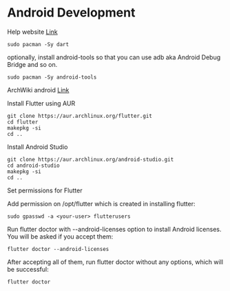 # Android Development

Help website
[Link](https://dev.to/nabbisen/start-flutter-2-in-arch-linux-4ab6)

```
sudo pacman -Sy dart
```

optionally, install android-tools so that you can use adb aka Android Debug Bridge and so on.
```
sudo pacman -Sy android-tools
```

ArchWiki android
[Link](https://wiki.archlinux.org/title/android)

Install Flutter using AUR
```
git clone https://aur.archlinux.org/flutter.git
cd flutter
makepkg -si
cd ..
```

Install Android Studio
```
git clone https://aur.archlinux.org/android-studio.git
cd android-studio
makepkg -si
cd ..
```

 Set permissions for Flutter

Add permission on /opt/flutter which is created in installing flutter:
```
sudo gpasswd -a <your-user> flutterusers
```

Run flutter doctor with --android-licenses option to install Android licenses. You will be asked if you accept them:
```
flutter doctor --android-licenses
```

After accepting all of them, run flutter doctor without any options, which will be successful:
```
flutter doctor
```


